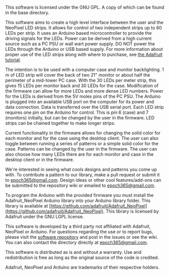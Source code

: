 This software is licensed under the GNU GPL. A copy of which can be found in the base directory.


This software aims to create a high level interface between the user and the NeoPixel LED strips. It allows for control of two independent strips up to 60 LEDs per strip. It uses an Arduino based microcontroller to provide the driving signals for the LEDs. Power can be derived from a high current source such as a PC PSU or wall wart power supply. DO NOT power the LEDs through the Arduino or USB based supply. For more information about proper use of the LED strips along with where to purchase, see [the Adafruit tutorial](http://learn.adafruit.com/adafruit-neopixel-uberguide).


The intention is to be used with a computer case and monitor backlighting. 1 m of LED strip will cover the back of two 21" monitor or about half the perimeter of a mid-tower PC case. With the 30 LEDs per meter strip, this gives 15 LEDs per monitor back and 30 LEDs for the case. Modification of the firmware can allow for more LEDs and more dense LED numbers. Power for the LEDs is derived from the 5V molex pins of the PC PSU. The Arduino is plugged into an available USB port on the computer for its power and data connection. Data is transferred over the USB serial port. Each LED strip requires one pin on the Arduino for control. This is pin 6 (case) and 7 (monitors) initially, but can be changed by the user in the firmware. LED strips can be chained together to make longer strips.


Current functionality in the firmware allows for changing the solid color for each monitor and for the case using the desktop client. The user can also toggle between running a series of patterns or a simple solid color for the case. Patterns can be changed by the user in the firmware. The user can also choose how many LEDs there are for each monitor and case in the desktop client or in the firmware.


We're interested in seeing what cools designs and patterns you come up with. To contribute a pattern to our library, make a pull request or submit it to [epoch365@gmail.com](mailto:epoch365@gmail.com). Design ideas or other cool features/add-ons can be submitted to the repository wiki or emailed to [epoch365@gmail.com](mailto:epoch365@gmail.com).


To program the Arduino with the provided firmware you must install the Adafruit_NeoPixel Arduino library into your Arduino library folder. This library is available at [https://github.com/adafruit/Adafruit_NeoPixel](https://github.com/adafruit/Adafruit_NeoPixel). This library is licensed by Adafruit under the GNU LGPL license.


This software is developed by a third party not affiliated with Adafruit, NeoPixel or Arduino. For questions regarding the use or to report bugs, please visit the [software repository](https://bitbucket.org/bstadick/neopixelledcontrol) and post in the issues or see the wiki. You can also contact the directory directly at [epoch365@gmail.com](mailto:epoch365@gmail.com).


This software is distributed as is and without a warranty. Use and redistribution is free as long as the original source of the code is credited.


Adafruit, NeoPixel and Arduino are trademarks of their respective holders.